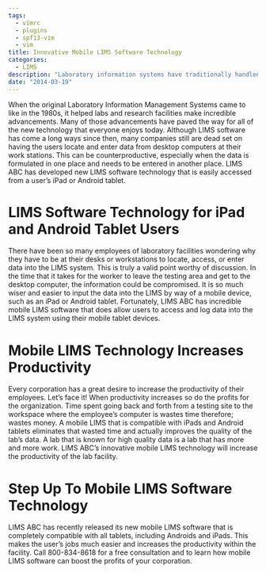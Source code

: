 ```yaml
---
tags:
  - vimrc
  - plugins
  - spf13-vim
  - vim
title: Innovative Mobile LIMS Software Technology
categories:
  - LIMS
description: "Laboratory information systems have traditionally handled only the management and "
date: "2014-03-19"
---
```


When the original Laboratory Information Management Systems came to like in the 1980s, it helped labs and research facilities make incredible advancements. Many of those advancements have paved the way for all of the new technology that everyone enjoys today. Although LIMS software has come a long ways since then, many companies still are dead set on having the users locate and enter data from desktop computers at their work stations. This can be counterproductive, especially when the data is formulated in one place and needs to be entered in another place. LIMS ABC has developed new LIMS software technology that is easily accessed from a user’s iPad or Android tablet.

 

# LIMS Software Technology for iPad and Android Tablet Users

There have been so many employees of laboratory facilities wondering why they have to be at their desks or workstations to locate, access, or enter data into the LIMS system. This is truly a valid point worthy of discussion. In the time that it takes for the worker to leave the testing area and get to the desktop computer, the information could be compromised. It is so much wiser and easier to input the data into the LIMS by way of a mobile device, such as an iPad or Android tablet. Fortunately, LIMS ABC has incredible mobile LIMS software that does allow users to access and log data into the LIMS system using their mobile tablet devices.

# Mobile LIMS Technology Increases Productivity

Every corporation has a great desire to increase the productivity of their employees. Let’s face it! When productivity increases so do the profits for the organization. Time spent going back and forth from a testing site to the workspace where the employee’s computer is wastes time therefore; wastes money. A mobile LIMS that is compatible with iPads and Android tablets eliminates that wasted time and actually improves the quality of the lab’s data. A lab that is known for high quality data is a lab that has more and more work. LIMS ABC’s innovative mobile LIMS technology will increase the productivity of the lab facility.

# Step Up To Mobile LIMS Software Technology

LIMS ABC has recently released its new mobile LIMS software that is completely compatible with all tablets, including Androids and iPads. This makes the user’s jobs much easier and increases the productivity within the facility. Call 800-834-8618 for a free consultation and to learn how mobile LIMS software can boost the profits of your corporation.